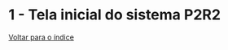 # 1 - Tela inicial do sistema P2R2








[Voltar para o índice][1]

[1]:https://github.com/marcellobenigno/p2r2-doc
